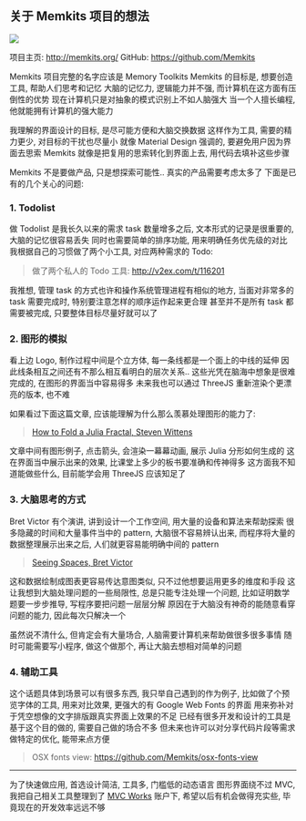 
关于 Memkits 项目的想法
------

![](http://memkits.org/png/memkits.png)

项目主页: http://memkits.org/
GitHub: https://github.com/Memkits

Memkits 项目完整的名字应该是 Memory Toolkits
Memkits 的目标是, 想要创造工具, 帮助人们思考和记忆
大脑的记忆力, 逻辑能力并不强, 而计算机在这方面有压倒性的优势
现在计算机只是对抽象的模式识别上不如人脑强大
当一个人擅长编程, 他就能拥有计算机的强大能力

我理解的界面设计的目标, 是尽可能方便和大脑交换数据
这样作为工具, 需要的精力更少, 对目标的干扰也尽量小
就像 Material Design 强调的, 要避免用户因为界面去思索
Memkits 就像是把复用的思索转化到界面上去, 用代码去填补这些步骤

Memkits 不是要做产品, 只是想探索可能性.. 真实的产品需要考虑太多了
下面是已有的几个关心的问题:

### 1. Todolist

做 Todolist 是我长久以来的需求
task 数量增多之后, 文本形式的记录是很重要的, 大脑的记忆很容易丢失
同时也需要简单的排序功能, 用来明确任务优先级的对比
我根据自己的习惯做了两个小工具, 对应两种需求的 Todo:

> 做了两个私人的 Todo 工具: http://v2ex.com/t/116201

我推想, 管理 task 的方式也许和操作系统管理进程有相似的地方,
当面对非常多的 task 需要完成时, 特别要注意怎样的顺序运作起来更合理
甚至并不是所有 task 都需要被完成, 只要整体目标尽量好就可以了

### 2. 图形的模拟

看上边 Logo, 制作过程中间是个立方体, 每一条线都是一个面上的中线的延伸
因此线条相互之间还有不那么相互看明白的层次关系..
这些光凭在脑海中想象是很难完成的, 在图形的界面当中容易得多
未来我也可以通过 ThreeJS 重新渲染个更漂亮的版本, 也不难

如果看过下面这篇文章, 应该能理解为什么那么羡慕处理图形的能力了:

> [How to Fold a Julia Fractal, Steven Wittens](http://acko.net/blog/how-to-fold-a-julia-fractal/)

文章中间有图形例子, 点击箭头, 会渲染一幕幕动画, 展示 Julia 分形如何生成的
这在界面当中展示出来的效果, 比课堂上多少的板书要准确和传神得多
这方面我不知道能做些什么, 目前能学会用 ThreeJS 应该知足了

### 3. 大脑思考的方式

Bret Victor 有个演讲, 讲到设计一个工作空间, 用大量的设备和算法来帮助探索
很多隐藏的时间和大量事件当中的 pattern, 大脑很不容易辨认出来,
而程序将大量的数据整理展示出来之后, 人们就更容易能明确中间的 pattern

> [Seeing Spaces, Bret Victor](https://vimeo.com/97903574)

这和数据绘制成图表更容易传达意图类似, 只不过他想要运用更多的维度和手段
这让我想到大脑处理问题的一些局限性, 总是只能专注处理一个问题,
比如证明数学题要一步步推导, 写程序要把问题一层层分解
原因在于大脑没有神奇的能随意看穿问题的能力, 因此每次只解决一个

虽然说不清什么, 但肯定会有大量场合, 人脑需要计算机来帮助做很多很多事情
随时可能需要写小程序, 做这个做那个, 再让大脑去想相对简单的问题

### 4. 辅助工具

这个话题具体到场景可以有很多东西, 我只举自己遇到的作为例子,
比如做了个预览字体的工具, 用来对比效果, 更强大的有 Google Web Fonts 的界面
用来弥补对于凭空想像的文字排版跟真实界面上效果的不足
已经有很多开发和设计的工具是基于这个目的做的, 需要自己做的场合不多
但未来也许可以对分享代码片段等需求做特定的优化, 能带来点方便

> OSX fonts view: https://github.com/Memkits/osx-fonts-view

----

为了快速做应用, 首选设计简洁, 工具多, 门槛低的动态语言
图形界面绕不过 MVC, 我把自己相关工具整理到了 [MVC Works][mvc-works] 账户下,
希望以后有机会做得充实些, 毕竟现在的开发效率远远不够

[mvc-works]: https://github.com/mvc-works/
